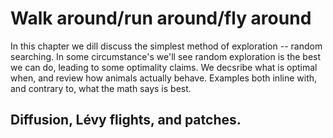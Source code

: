 # Walk around/run around/fly around

In this chapter we dill discuss the simplest method of exploration -- random searching. In some circumstance's we'll see random exploration is the best we can do, leading to some optimality claims. We decsribe what is optimal when, and review how animals actually behave. Examples both inline with, and contrary to, what the math says is best. 

## Diffusion, Lévy flights, and patches. 